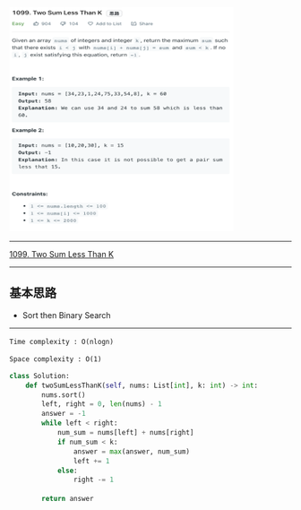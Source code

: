<img src="2022-11-08-23-24-38.png" width="400" height="400"/>

___
[1099. Two Sum Less Than K](https://leetcode.com/problems/two-sum-less-than-k/)
___


## 基本思路
* Sort then Binary Search

___

`Time complexity : O(nlogn)`

`Space complexity : O(1)`
```python
class Solution:
    def twoSumLessThanK(self, nums: List[int], k: int) -> int:
        nums.sort()
        left, right = 0, len(nums) - 1
        answer = -1
        while left < right:
            num_sum = nums[left] + nums[right]
            if num_sum < k:
                answer = max(answer, num_sum)
                left += 1
            else:
                right -= 1
        
        return answer
```